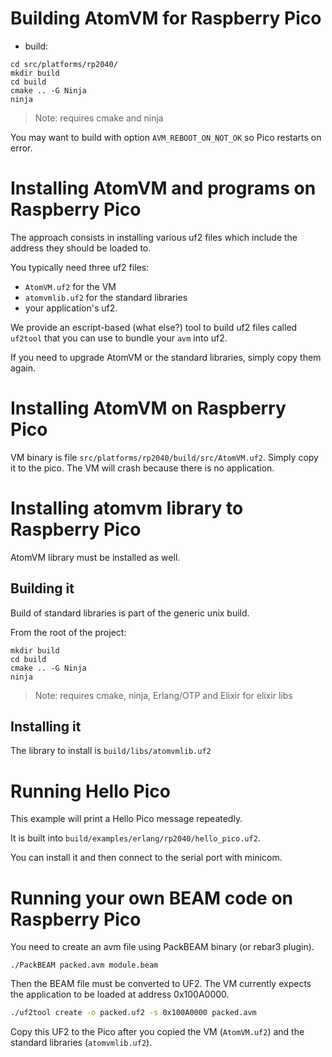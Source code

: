 <!--
 Copyright 2022 Paul Guyot <pguyot@kallisys.net>

 SPDX-License-Identifier: Apache-2.0 OR LGPL-2.1-or-later
-->

Building AtomVM for Raspberry Pico
==================================

* build:

```
cd src/platforms/rp2040/
mkdir build
cd build
cmake .. -G Ninja
ninja
```

> Note: requires cmake and ninja

You may want to build with option `AVM_REBOOT_ON_NOT_OK` so Pico restarts on
error.

Installing AtomVM and programs on Raspberry Pico
================================================

The approach consists in installing various uf2 files which include the
address they should be loaded to.

You typically need three uf2 files:
- `AtomVM.uf2` for the VM
- `atomvmlib.uf2` for the standard libraries
- your application's uf2.

We provide an escript-based (what else?) tool to build uf2 files called
`uf2tool` that you can use to bundle your `avm` into uf2.

If you need to upgrade AtomVM or the standard libraries, simply copy them again.

Installing AtomVM on Raspberry Pico
===================================

VM binary is file `src/platforms/rp2040/build/src/AtomVM.uf2`. Simply copy it
to the pico. The VM will crash because there is no application.

Installing atomvm library to Raspberry Pico
===========================================

AtomVM library must be installed as well.

Building it
-----------

Build of standard libraries is part of the generic unix build.

From the root of the project:

```
mkdir build
cd build
cmake .. -G Ninja
ninja
```

> Note: requires cmake, ninja, Erlang/OTP and Elixir for elixir libs

Installing it
-------------

The library to install is `build/libs/atomvmlib.uf2`

Running Hello Pico
==================

This example will print a Hello Pico message repeatedly.

It is built into `build/examples/erlang/rp2040/hello_pico.uf2`.

You can install it and then connect to the serial port with minicom.

Running your own BEAM code on Raspberry Pico
============================================

You need to create an avm file using PackBEAM binary (or rebar3 plugin).

```
./PackBEAM packed.avm module.beam
```

Then the BEAM file must be converted to UF2.
The VM currently expects the application to be loaded at address 0x100A0000.

```sh
./uf2tool create -o packed.uf2 -s 0x100A0000 packed.avm
```

Copy this UF2 to the Pico after you copied the VM (`AtomVM.uf2`) and the
standard libraries (`atomvmlib.uf2`).
